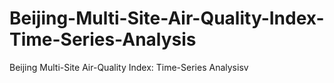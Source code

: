 # Beijing-Multi-Site-Air-Quality-Index-Time-Series-Analysis
Beijing Multi-Site Air-Quality Index: Time-Series Analysisv

